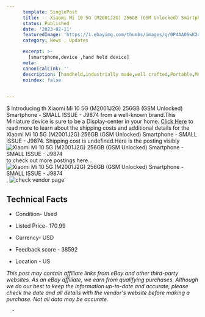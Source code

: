 ```yaml
---
      template: SinglePost
      title: -- Xiaomi Mi 10 5G (M2001J2G) 256GB (GSM Unlocked) Smartphone - SMALL ISSUE - J9874
      status: Published
      date: '2023-02-11'
      featuredImage: 'https://i.ebayimg.com/thumbs/images/g/0P4AAOSwK2dj45YR/s-l225.jpg'
      category: News , Updates

      excerpt: >-
        [smartphone,device ,hand held device]
      meta:
      canonicalLink: ''
      description: [handheld,industrially made,well crafted,Portable,Mobile,Compact,Convenient,Lightweight,Maneuverable,Man-portable,Miniature,Carriable,Hand-held,Light,Holdable,Transportable,Mobile device,Pocket-sized,On-the-go,Wireless,Cordless,Compact size,Convenient size, smartphone,device ,hand held device]
      noindex: false
      

---
```

$
      Introducing th Xiaomi Mi 10 5G (M2001J2G) 256GB (GSM Unlocked) Smartphone - SMALL ISSUE - J9874 from a well-known brand.This Miniature device  is sure to be a Display-center in your home. [Click Here](https://www.ebay.com/itm/134442072352?hash=item1f4d5f3920%3Ag%3A0P4AAOSwK2dj45YR&mkevt=1&mkcid=1&mkrid=711-53200-19255-0&campid=%253CePNCampaignId%253E&customid=%253CreferenceId%253E&toolid=10049) to read more to learn about the shipping costs and additional details for the Xiaomi Mi 10 5G (M2001J2G) 256GB (GSM Unlocked) Smartphone - SMALL ISSUE - J9874. Shipping cost is undefined.Here is the posting visibly ![Xiaomi Mi 10 5G (M2001J2G) 256GB (GSM Unlocked) Smartphone - SMALL ISSUE - J9874](https://i.ebayimg.com/thumbs/images/g/0P4AAOSwK2dj45YR/s-l225.jpg) to check out more postings here... ![Xiaomi Mi 10 5G (M2001J2G) 256GB (GSM Unlocked) Smartphone - SMALL ISSUE - J9874](https://i.ebayimg.com/images/g/0P4AAOSwK2dj45YR/s-l1600.jpg), ![check vendor page](https://origin-galleryplus.ebayimg.com/ws/web/134442072352_2_0_1/225x225.jpg,https://origin-galleryplus.ebayimg.com/ws/web/134442072352_3_0_1/225x225.jpg,https://origin-galleryplus.ebayimg.com/ws/web/134442072352_4_0_1/225x225.jpg,https://origin-galleryplus.ebayimg.com/ws/web/134442072352_5_0_1/225x225.jpg,https://origin-galleryplus.ebayimg.com/ws/web/134442072352_6_0_1/225x225.jpg,https://origin-galleryplus.ebayimg.com/ws/web/134442072352_7_0_1/225x225.jpg,https://origin-galleryplus.ebayimg.com/ws/web/134442072352_8_0_1/225x225.jpg,https://origin-galleryplus.ebayimg.com/ws/web/134442072352_9_0_1/225x225.jpg,https://origin-galleryplus.ebayimg.com/ws/web/134442072352_10_0_1/225x225.jpg)'

      

 ## Technical Facts 



     
      

 - Condition- Used 


      

 - Listed Price- 170.99 


      

 - Currency- USD 


      

 - Feedback score - 38592 


      

 - Location - US 


      
      

 *_This post may contain affiliate links from eBay and other third-party websites. As an eBay affiliate, we earn from qualifying purchases. Although we do our best to keep the information up-to-date and accurate, please check the date and all details with the vendor's website before making a purchase. Not all data may be accurate._*




      -
